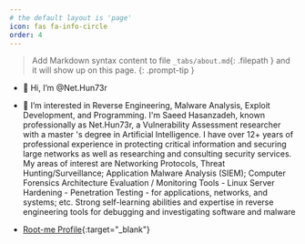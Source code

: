 ```yaml
---
# the default layout is 'page'
icon: fas fa-info-circle
order: 4
---
```


> Add Markdown syntax content to file `_tabs/about.md`{: .filepath } and it will show up on this page.
{: .prompt-tip }


- 👋 Hi, I’m @Net.Hun73r
- 👀 I’m interested in Reverse Engineering, Malware Analysis, Exploit Development, and Programming.
I'm Saeed Hasanzadeh, known professionally as Net.Hun73r, a Vulnerability Assessment researcher with a master 's degree in Artificial Intelligence. I have over 12+ years of professional experience in protecting critical information and securing large networks as well as researching and consulting security services. My areas of interest are Networking Protocols, Threat Hunting/Surveillance; Application Malware Analysis (SIEM); Computer Forensics Architecture Evaluation / Monitoring Tools - Linux Server Hardening - Penetration Testing - for applications, networks, and systems; etc. Strong self-learning abilities and expertise in reverse engineering tools for debugging and investigating software and malware


- [Root-me Profile](https://www.root-me.org/Net-Hun73r?lang=en#){:target="_blank"}